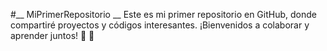 #__ MiPrimerRepositorio __
Este es mi primer repositorio en GitHub, donde compartiré proyectos y códigos interesantes. ¡Bienvenidos a colaborar y aprender juntos! 👀 💛
